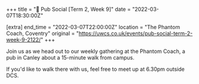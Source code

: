+++
title = "🍔 Pub Social [Term 2, Week 9]"
date = "2022-03-07T18:30:00Z"

[extra]
end_time = "2022-03-07T22:00:00Z"
location = "The Phantom Coach, Coventry"
original = "https://uwcs.co.uk/events/pub-social-term-2-week-9-2122/"
+++

Join us as we head out to our weekly gathering at the Phantom Coach, a pub in Canley about a 15-minute walk from campus.

If you'd like to walk there with us, feel free to meet up at 6.30pm outside DCS.

